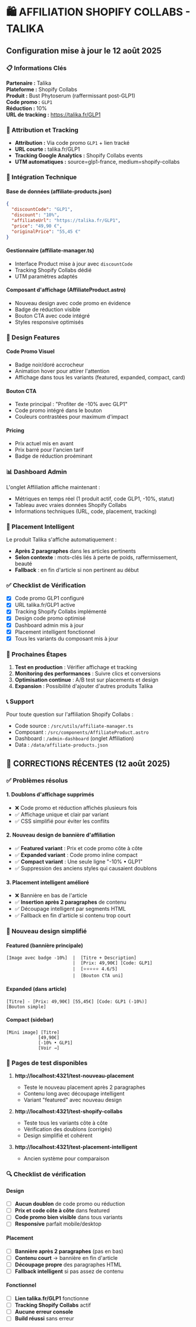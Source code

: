 # 🛍️ AFFILIATION SHOPIFY COLLABS - TALIKA

## Configuration mise à jour le 12 août 2025

### 📋 Informations Clés

**Partenaire :** Talika  
**Plateforme :** Shopify Collabs  
**Produit :** Bust Phytoserum (raffermissant post-GLP1)  
**Code promo :** `GLP1`  
**Réduction :** 10%  
**URL de tracking :** https://talika.fr/GLP1  

### 🎯 Attribution et Tracking

- **Attribution :** Via code promo `GLP1` + lien tracké
- **URL courte :** talika.fr/GLP1
- **Tracking Google Analytics :** Shopify Collabs events
- **UTM automatiques :** source=glp1-france, medium=shopify-collabs

### 🔧 Intégration Technique

#### Base de données (affiliate-products.json)
```json
{
  "discountCode": "GLP1",
  "discount": "10%",
  "affiliateUrl": "https://talika.fr/GLP1",
  "price": "49,90 €",
  "originalPrice": "55,45 €"
}
```

#### Gestionnaire (affiliate-manager.ts)
- Interface Product mise à jour avec `discountCode`
- Tracking Shopify Collabs dédié
- UTM paramètres adaptés

#### Composant d'affichage (AffiliateProduct.astro)
- Nouveau design avec code promo en évidence
- Badge de réduction visible
- Bouton CTA avec code intégré
- Styles responsive optimisés

### 🎨 Design Features

#### Code Promo Visuel
- Badge noir/doré accrocheur
- Animation hover pour attirer l'attention
- Affichage dans tous les variants (featured, expanded, compact, card)

#### Bouton CTA
- Texte principal : "Profiter de -10% avec GLP1"
- Code promo intégré dans le bouton
- Couleurs contrastées pour maximum d'impact

#### Pricing
- Prix actuel mis en avant
- Prix barré pour l'ancien tarif
- Badge de réduction proéminant

### 📊 Dashboard Admin

L'onglet Affiliation affiche maintenant :
- Métriques en temps réel (1 produit actif, code GLP1, -10%, statut)
- Tableau avec vraies données Shopify Collabs
- Informations techniques (URL, code, placement, tracking)

### 🚀 Placement Intelligent

Le produit Talika s'affiche automatiquement :
- **Après 2 paragraphes** dans les articles pertinents
- **Selon contexte** : mots-clés liés à perte de poids, raffermissement, beauté
- **Fallback** : en fin d'article si non pertinent au début

### ✅ Checklist de Vérification

- [x] Code promo GLP1 configuré
- [x] URL talika.fr/GLP1 active
- [x] Tracking Shopify Collabs implémenté
- [x] Design code promo optimisé
- [x] Dashboard admin mis à jour
- [x] Placement intelligent fonctionnel
- [x] Tous les variants du composant mis à jour

### 🎯 Prochaines Étapes

1. **Test en production** : Vérifier affichage et tracking
2. **Monitoring des performances** : Suivre clics et conversions
3. **Optimisation continue** : A/B test sur placements et design
4. **Expansion** : Possibilité d'ajouter d'autres produits Talika

### 📞 Support

Pour toute question sur l'affiliation Shopify Collabs :
- Code source : `/src/utils/affiliate-manager.ts`
- Composant : `/src/components/AffiliateProduct.astro`
- Dashboard : `/admin-dashboard` (onglet Affiliation)
- Data : `/data/affiliate-products.json`

## 🔧 CORRECTIONS RÉCENTES (12 août 2025)

### ✅ Problèmes résolus

#### 1. **Doublons d'affichage supprimés**
- ❌ Code promo et réduction affichés plusieurs fois
- ✅ Affichage unique et clair par variant
- ✅ CSS simplifié pour éviter les conflits

#### 2. **Nouveau design de bannière d'affiliation**
- ✅ **Featured variant** : Prix et code promo côte à côte
- ✅ **Expanded variant** : Code promo inline compact
- ✅ **Compact variant** : Une seule ligne "-10% • GLP1"
- ✅ Suppression des anciens styles qui causaient doublons

#### 3. **Placement intelligent amélioré**
- ❌ Bannière en bas de l'article
- ✅ **Insertion après 2 paragraphes** de contenu
- ✅ Découpage intelligent par segments HTML
- ✅ Fallback en fin d'article si contenu trop court

### 🎨 Nouveau design simplifié

#### Featured (bannière principale)
```
[Image avec badge -10%]  |  [Titre + Description]
                         |  [Prix: 49,90€] [Code: GLP1]
                         |  [⭐⭐⭐⭐⭐ 4.6/5]
                         |  [Bouton CTA uni]
```

#### Expanded (dans article)
```
[Titre] - [Prix: 49,90€] [55,45€] [Code: GLP1 (-10%)]
[Bouton simple]
```

#### Compact (sidebar)
```
[Mini image] [Titre]
            [49,90€]
            [-10% • GLP1]
            [Voir →]
```

### 🧪 Pages de test disponibles

1. **http://localhost:4321/test-nouveau-placement**
   - Teste le nouveau placement après 2 paragraphes
   - Contenu long avec découpage intelligent
   - Variant "featured" avec nouveau design

2. **http://localhost:4321/test-shopify-collabs**  
   - Teste tous les variants côte à côte
   - Vérification des doublons (corrigés)
   - Design simplifié et cohérent

3. **http://localhost:4321/test-placement-intelligent**
   - Ancien système pour comparaison

### 🔍 Checklist de vérification

#### Design
- [ ] **Aucun doublon** de code promo ou réduction
- [ ] **Prix et code côte à côte** dans featured
- [ ] **Code promo bien visible** dans tous variants
- [ ] **Responsive** parfait mobile/desktop

#### Placement
- [ ] **Bannière après 2 paragraphes** (pas en bas)
- [ ] **Contenu court** → bannière en fin d'article
- [ ] **Découpage propre** des paragraphes HTML
- [ ] **Fallback intelligent** si pas assez de contenu

#### Fonctionnel
- [ ] **Lien talika.fr/GLP1** fonctionne
- [ ] **Tracking Shopify Collabs** actif
- [ ] **Aucune erreur console** 
- [ ] **Build réussi** sans erreur
